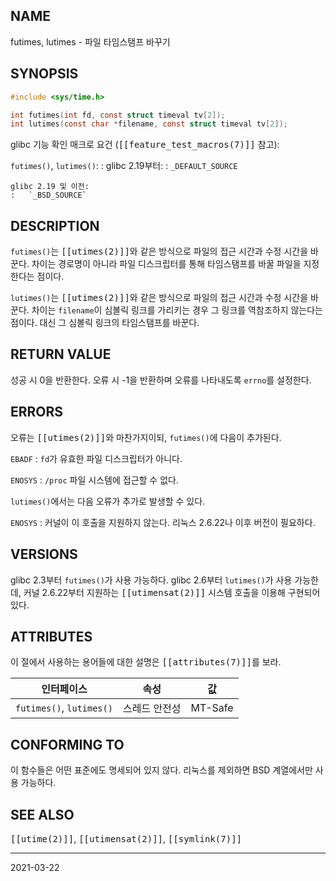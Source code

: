 ## NAME

futimes, lutimes - 파일 타임스탬프 바꾸기

## SYNOPSIS

```c
#include <sys/time.h>

int futimes(int fd, const struct timeval tv[2]);
int lutimes(const char *filename, const struct timeval tv[2]);
```

glibc 기능 확인 매크로 요건 (<tt>[[feature_test_macros(7)]]</tt> 참고):

`futimes()`, `lutimes()`:
:   glibc 2.19부터:
    :   `_DEFAULT_SOURCE`

    glibc 2.19 및 이전:
    :   `_BSD_SOURCE`

## DESCRIPTION

`futimes()`는 <tt>[[utimes(2)]]</tt>와 같은 방식으로 파일의 접근 시간과 수정 시간을 바꾼다. 차이는 경로명이 아니라 파일 디스크립터를 통해 타임스탬프를 바꿀 파일을 지정한다는 점이다.

`lutimes()`는 <tt>[[utimes(2)]]</tt>와 같은 방식으로 파일의 접근 시간과 수정 시간을 바꾼다. 차이는 `filename`이 심볼릭 링크를 가리키는 경우 그 링크를 역참조하지 않는다는 점이다. 대신 그 심볼릭 링크의 타임스탬프를 바꾼다.

## RETURN VALUE

성공 시 0을 반환한다. 오류 시 -1을 반환하며 오류를 나타내도록 `errno`를 설정한다.

## ERRORS

오류는 <tt>[[utimes(2)]]</tt>와 마찬가지이되, `futimes()`에 다음이 추가된다.

`EBADF`
:   `fd`가 유효한 파일 디스크립터가 아니다.

`ENOSYS`
:   `/proc` 파일 시스템에 접근할 수 없다.

`lutimes()`에서는 다음 오류가 추가로 발생할 수 있다.

`ENOSYS`
:   커널이 이 호출을 지원하지 않는다. 리눅스 2.6.22나 이후 버전이 필요하다.

## VERSIONS

glibc 2.3부터 `futimes()`가 사용 가능하다. glibc 2.6부터 `lutimes()`가 사용 가능한데, 커널 2.6.22부터 지원하는 <tt>[[utimensat(2)]]</tt> 시스템 호출을 이용해 구현되어 있다.

## ATTRIBUTES

이 절에서 사용하는 용어들에 대한 설명은 <tt>[[attributes(7)]]</tt>를 보라.

| 인터페이스 | 속성 | 값 |
| --- | --- | --- |
| `futimes()`, `lutimes()` | 스레드 안전성 | MT-Safe |

## CONFORMING TO

이 함수들은 어떤 표준에도 명세되어 있지 않다. 리눅스를 제외하면 BSD 계열에서만 사용 가능하다.

## SEE ALSO

<tt>[[utime(2)]]</tt>, <tt>[[utimensat(2)]]</tt>, <tt>[[symlink(7)]]</tt>

----

2021-03-22
